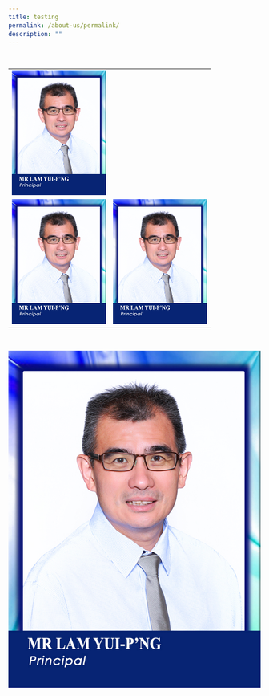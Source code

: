 ```yaml
---
title: testing
permalink: /about-us/permalink/
description: ""
---
```

<br>
<table class="ive_eobj_center ives_tab_kosong">
<tbody>
<tr>
<td colspan="2"><img style="width: 188px; height: 249px;" class="ive_eobj_center" alt="Mr Lam Yui-Png.jpg" src="/images/_P_Mr%20Lam%20Yui-P'ng.jpg">
</td>
</tr>
<tr>
<td><img style="width: 188px; height: 249px;" class="ive_eobj_center" alt="Mr Chan Yew Ren Eugene.jpg" src="/images/_P_Mr%20Lam%20Yui-P'ng.jpg">
</td>
<td><img style="width: 188px; height: 249px;" class="ive_eobj_center" alt="Mr Sheik Alaudin B Mohd Ismail_testing1.jpg" src="/images/_P_Mr%20Lam%20Yui-P'ng.jpg">
</td>
</tr>
</tbody>
</table><br>

 ![](/images/_P_Mr%20Lam%20Yui-P'ng.jpg)